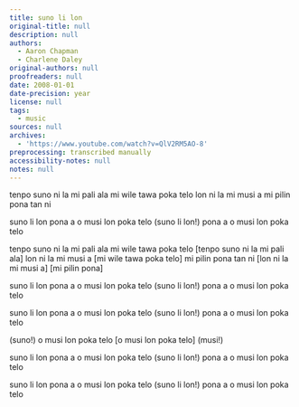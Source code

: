 ```yaml
---
title: suno li lon
original-title: null
description: null
authors:
  - Aaron Chapman
  - Charlene Daley
original-authors: null
proofreaders: null
date: 2008-01-01
date-precision: year
license: null
tags:
  - music
sources: null
archives:
  - 'https://www.youtube.com/watch?v=QlV2RM5AO-8'
preprocessing: transcribed manually
accessibility-notes: null
notes: null
---
```

tenpo suno ni la mi pali ala
mi wile tawa poka telo
lon ni la mi musi a
mi pilin pona tan ni

suno li lon
pona a
o musi lon poka telo
(suno li lon!)
pona a
o musi lon poka telo

tenpo suno ni la mi pali ala
mi wile tawa poka telo [tenpo suno ni la mi pali ala]
lon ni la mi musi a [mi wile tawa poka telo]
mi pilin pona tan ni [lon ni la mi musi a]
[mi pilin pona]

suno li lon
pona a
o musi lon poka telo
(suno li lon!)
pona a
o musi lon poka telo

suno li lon
pona a
o musi lon poka telo
(suno li lon!)
pona a
o musi lon poka telo

(suno!)
o musi lon poka telo [o musi lon poka telo] (musi!)

suno li lon
pona a
o musi lon poka telo
(suno li lon!)
pona a
o musi lon poka telo

suno li lon
pona a
o musi lon poka telo
(suno li lon!)
pona a
o musi lon poka telo
